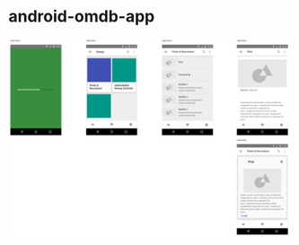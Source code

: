 # android-omdb-app

![designs](https://raw.githubusercontent.com/hoodr/android-omdb-app/master/picture_of_designs.png)
